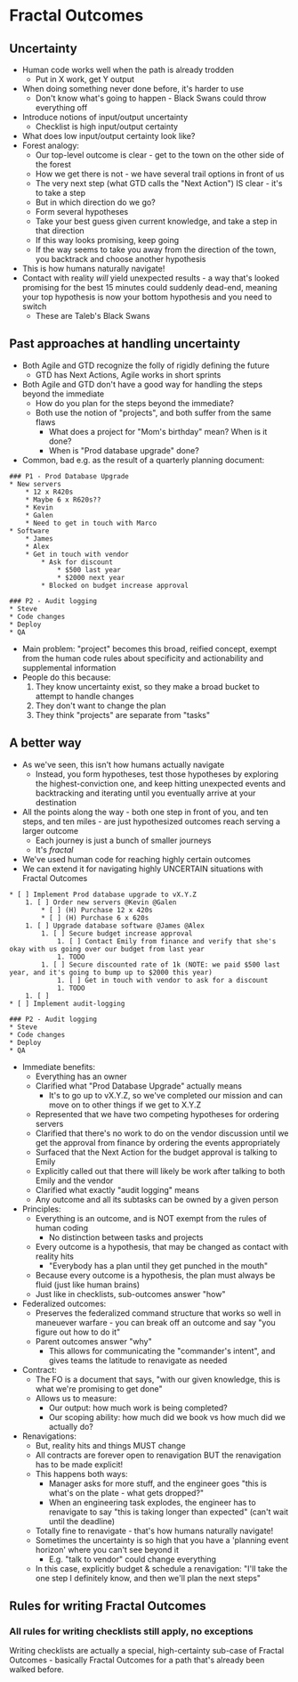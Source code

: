 Fractal Outcomes
================

Uncertainty
-----------
* Human code works well when the path is already trodden
    * Put in X work, get Y output
* When doing something never done before, it's harder to use
    * Don't know what's going to happen - Black Swans could throw everything off
* Introduce notions of input/output uncertainty
    * Checklist is high input/output certainty
* What does low input/output certainty look like?
* Forest analogy:
    * Our top-level outcome is clear - get to the town on the other side of the forest
    * How we get there is not - we have several trail options in front of us
    * The very next step (what GTD calls the "Next Action") IS clear - it's to take a step
    * But in which direction do we go?
    * Form several hypotheses
    * Take your best guess given current knowledge, and take a step in that direction
    * If this way looks promising, keep going
    * If the way seems to take you away from the direction of the town, you backtrack and choose another hypothesis
* This is how humans naturally navigate!
* Contact with reality _will_ yield unexpected results - a way that's looked promising for the best 15 minutes could suddenly dead-end, meaning your top hypothesis is now your bottom hypothesis and you need to switch
    * These are Taleb's Black Swans

Past approaches at handling uncertainty
---------------------------------------
* Both Agile and GTD recognize the folly of rigidly defining the future
    * GTD has Next Actions, Agile works in short sprints
* Both Agile and GTD don't have a good way for handling the steps beyond the immediate
    * How do you plan for the steps beyond the immediate?
    * Both use the notion of "projects", and both suffer from the same flaws
        * What does a project for "Mom's birthday" mean? When is it done?
        * When is "Prod database upgrade" done?
* Common, bad e.g. as the result of a quarterly planning document:
```
### P1 - Prod Database Upgrade
* New servers
    * 12 x R420s
    * Maybe 6 x R620s??
    * Kevin
    * Galen
    * Need to get in touch with Marco
* Software
    * James
    * Alex
    * Get in touch with vendor
        * Ask for discount
            * $500 last year
            * $2000 next year
        * Blocked on budget increase approval

### P2 - Audit logging
* Steve
* Code changes
* Deploy
* QA
```
* Main problem: "project" becomes this broad, reified concept, exempt from the human code rules about specificity and actionability and supplemental information
* People do this because:
    1. They know uncertainty exist, so they make a broad bucket to attempt to handle changes
    2. They don't want to change the plan
    3. They think "projects" are separate from "tasks"

A better way
------------
* As we've seen, this isn't how humans actually navigate
    * Instead, you form hypotheses, test those hypotheses by exploring the highest-conviction one, and keep hitting unexpected events and backtracking and iterating until you eventually arrive at your destination
* All the points along the way - both one step in front of you, and ten steps, and ten miles - are just hypothesized outcomes reach serving a larger outcome
    * Each journey is just a bunch of smaller journeys
    * It's _fractal_
* We've used human code for reaching highly certain outcomes
* We can extend it for navigating highly UNCERTAIN situations with Fractal Outcomes

```
* [ ] Implement Prod database upgrade to vX.Y.Z
    1. [ ] Order new servers @Kevin @Galen
        * [ ] (H) Purchase 12 x 420s
        * [ ] (H) Purchase 6 x 620s
    1. [ ] Upgrade database software @James @Alex
        1. [ ] Secure budget increase approval
            1. [ ] Contact Emily from finance and verify that she's okay with us going over our budget from last year
            1. TODO
        1. [ ] Secure discounted rate of 1k (NOTE: we paid $500 last year, and it's going to bump up to $2000 this year)
            1. [ ] Get in touch with vendor to ask for a discount
            1. TODO
    1. [ ] 
* [ ] Implement audit-logging 

### P2 - Audit logging
* Steve
* Code changes
* Deploy
* QA
```

* Immediate benefits:
    * Everything has an owner
    * Clarified what "Prod Database Upgrade" actually means
        * It's to go up to vX.Y.Z, so we've completed our mission and can move on to other things if we get to X.Y.Z
    * Represented that we have two competing hypotheses for ordering servers
    * Clarified that there's no work to do on the vendor discussion until we get the approval from finance by ordering the events appropriately
    * Surfaced that the Next Action for the budget approval is talking to Emily
    * Explicitly called out that there will likely be work after talking to both Emily and the vendor
    * Clarified what exactly "audit logging" means
    * Any outcome and all its subtasks can be owned by a given person
* Principles:
    * Everything is an outcome, and is NOT exempt from the rules of human coding
        * No distinction between tasks and projects
    * Every outcome is a hypothesis, that may be changed as contact with reality hits
        * "Everybody has a plan until they get punched in the mouth"
    * Because every outcome is a hypothesis, the plan must always be fluid (just like human brains)
    * Just like in checklists, sub-outcomes answer "how"
* Federalized outcomes:
    * Preserves the federalized command structure that works so well in maneuever warfare - you can break off an outcome and say "you figure out how to do it"
    * Parent outcomes answer "why"
        * This allows for communicating the "commander's intent", and gives teams the latitude to renavigate as needed
* Contract:
    * The FO is a document that says, "with our given knowledge, this is what we're promising to get done"
    * Allows us to measure:
        * Our output: how much work is being completed?
        * Our scoping ability: how much did we book vs how much did we actually do?
* Renavigations:
    * But, reality hits and things MUST change
    * All contracts are forever open to renavigation BUT the renavigation has to be made explicit!
    * This happens both ways:
        * Manager asks for more stuff, and the engineer goes "this is what's on the plate - what gets dropped?"
        * When an engineering task explodes, the engineer has to renavigate to say "this is taking longer than expected" (can't wait until the deadline)
    * Totally fine to renavigate - that's how humans naturally navigate!
    * Sometimes the uncertainty is so high that you have a 'planning event horizon' where you can't see beyond it
        * E.g. "talk to vendor" could change everything
    * In this case, explicitly budget & schedule a renavigation: "I'll take the one step I definitely know, and then we'll plan the next steps"

Rules for writing Fractal Outcomes
----------------------------------
### All rules for writing checklists still apply, no exceptions
Writing checklists are actually a special, high-certainty sub-case of Fractal Outcomes - basically Fractal Outcomes for a path that's already been walked before.

### 

